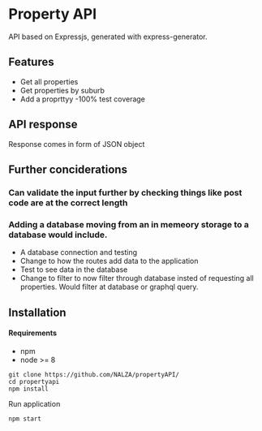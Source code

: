 # Property API

API based on Expressjs, generated with express-generator.

## Features

- Get all properties
- Get properties by suburb
- Add a proprttyy
-100% test coverage

## API response

Response comes in form of JSON object

## Further conciderations
### Can validate the input further by checking things like post code are at the correct length
### Adding a database moving from an in memeory storage to a database would include. 
  - A database connection and testing
  - Change to how the routes add data to the application
  - Test to see data in the database
  - Change to filter to now filter through database insted of requesting all properties. Would filter at database or graphql query.
  
  
## Installation

#### Requirements

- npm
- node >= 8

```
git clone https://github.com/NALZA/propertyAPI/
cd propertyapi
npm install
```

Run application

```
npm start
```
